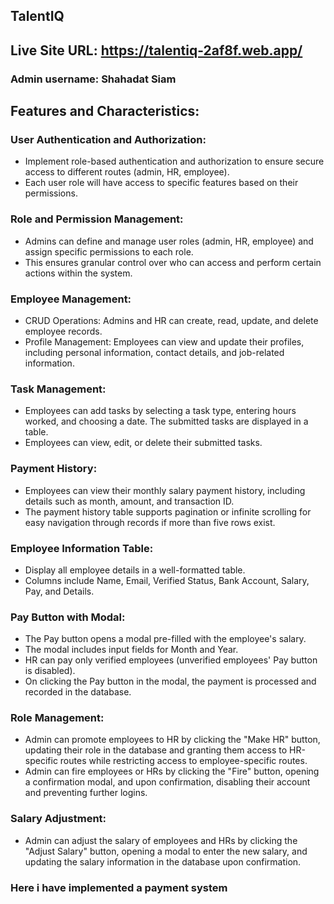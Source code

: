 ## TalentIQ

## Live Site URL: https://talentiq-2af8f.web.app/
###  Admin username: Shahadat Siam

## Features and Characteristics: 

### User Authentication and Authorization: 
- Implement role-based authentication and authorization to ensure secure access to different routes 
   (admin, HR, employee).
- Each user role will have access to specific features based on their permissions.

### Role and Permission Management: 
- Admins can define and manage user roles (admin, HR, employee) and assign specific permissions to each role.
- This ensures granular control over who can access and perform certain actions within the system.

### Employee Management: 
- CRUD Operations: Admins and HR can create, read, update, and delete employee records.
- Profile Management: Employees can view and update their profiles, including personal information, contact details, and job-related information.

### Task Management: 
- Employees can add tasks by selecting a task type, entering hours worked, and choosing a date. The submitted tasks are displayed in a table.
- Employees can view, edit, or delete their submitted tasks.

### Payment History: 
- Employees can view their monthly salary payment history, including details such as month, amount, and transaction ID.
- The payment history table supports pagination or infinite scrolling for easy navigation through records if more than five rows exist.

### Employee Information Table: 
- Display all employee details in a well-formatted table.
- Columns include Name, Email, Verified Status, Bank Account, Salary, Pay, and Details.

### Pay Button with Modal:
- The Pay button opens a modal pre-filled with the employee's salary.
- The modal includes input fields for Month and Year.
- HR can pay only verified employees (unverified employees' Pay button is disabled).
- On clicking the Pay button in the modal, the payment is processed and recorded in the database.

### Role Management:
- Admin can promote employees to HR by clicking the "Make HR" button, updating their role in the database and granting them access to HR-specific routes while restricting access to employee-specific routes.
- Admin can fire employees or HRs by clicking the "Fire" button, opening a confirmation modal, and upon confirmation, disabling their account and preventing further logins.

### Salary Adjustment:
- Admin can adjust the salary of employees and HRs by clicking the "Adjust Salary" button, opening a modal to enter the new salary, and updating the salary information in the database upon confirmation.

### Here i have implemented a payment system 